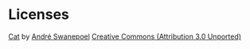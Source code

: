 # Licenses

[Cat](https://www.iconfinder.com/icons/309956/cat_github_social_socialpack_ubercons_icon#size=128) by [André Swanepoel](https://www.iconfinder.com/andre.swanepoel.90) [Creative Commons (Attribution 3.0 Unported)](http://creativecommons.org/licenses/by/3.0/)
